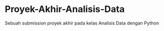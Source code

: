 # Proyek-Akhir-Analisis-Data
Sebuah submission proyek akhir pada kelas Analisis Data dengan Python 
